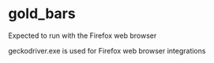 # gold_bars

Expected to run with the Firefox web browser

geckodriver.exe is used for Firefox web browser integrations
